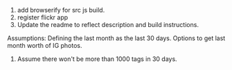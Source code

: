 1. add browserify for src js build.
2. register flickr app
3. Update the readme to reflect description and build instructions.


Assumptions:
Defining the last month as the last 30 days.
Options to get last month worth of IG photos.
1. Assume there won't be more than 1000 tags in 30 days.
